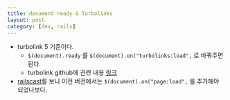 ```yaml
---
title: document ready & Turbolinks
layout: post
category: [dev, rails]
---
```


- turbolink 5 기준이다.
    - `$(document).ready` 를 `$(document).on("turbolinks:load",` 로 바꿔주면 된다.
    - turbolink github에 관련 내용 [링크][turbolink-github]
- [railscast][railscast]를 보니 이전 버전에서는 `$(document).on("page:load",` 를 추가해야 되었나보다.


[turbolink-github]: https://github.com/turbolinks/turbolinks#running-javascript-when-a-page-loads
[railscast]: http://railscasts.com/episodes/390-turbolinks